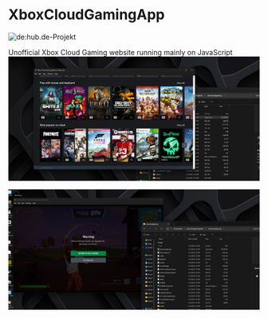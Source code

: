 # XboxCloudGamingApp
![de:hub.de-Projekt](ico.ico)

Unofficial Xbox Cloud Gaming website running mainly on JavaScript
![de:hub.de-Projekt](1.png)

![de:hub.de-Projekt](2.png)
